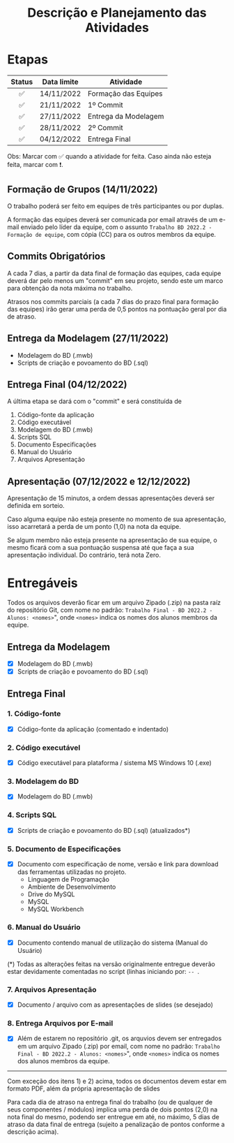 <div align="center">
    <h1>Descrição e Planejamento das Atividades</h1>
</div>

# Etapas

| Status | Data limite | Atividade            |
| :----: | ----------- | -------------------- |
|   ✅   | 14/11/2022  | Formação das Equipes |
|   ✅   | 21/11/2022  | 1º Commit            |
|   ✅   | 27/11/2022  | Entrega da Modelagem |
|   ✅   | 28/11/2022  | 2º Commit            |
|   ✅   | 04/12/2022  | Entrega Final        |

Obs: Marcar com ✅ quando a atividade for feita. Caso ainda não esteja feita, marcar com ❗.

## Formação de Grupos (14/11/2022)

O trabalho poderá ser feito em equipes de três participantes ou por duplas.

A formação das equipes deverá ser comunicada por email através de um e-mail enviado pelo líder da equipe, com o assunto `Trabalho BD 2022.2 - Formação de equipe`, com cópia (CC) para os outros membros da equipe.

## Commits Obrigatórios

A cada 7 dias, a partir da data final de formação das equipes, cada equipe deverá dar pelo menos um "commit" em seu projeto, sendo este um marco para obtenção da nota máxima no trabalho.

Atrasos nos commits parciais (a cada 7 dias do prazo final para formação das equipes) irão gerar uma perda de 0,5 pontos na pontuação geral por dia de atraso.

## Entrega da Modelagem (27/11/2022)

- Modelagem do BD (.mwb)
- Scripts de criação e povoamento do BD (.sql)

## Entrega Final (04/12/2022)

A última etapa se dará com o "commit" e será constituída de

1.  Código-fonte da aplicação
2.  Código executável
3.  Modelagem do BD (.mwb)
4.  Scripts SQL
5.  Documento Especificações
6.  Manual do Usuário
7.  Arquivos Apresentação

## Apresentação (07/12/2022 e 12/12/2022)

Apresentação de 15 minutos, a ordem dessas apresentações deverá ser definida em sorteio.

Caso alguma equipe não esteja presente no momento de sua apresentação, isso acarretará a perda de um ponto (1,0) na nota da equipe.

Se algum membro não esteja presente na apresentação de sua equipe, o mesmo ficará com a sua pontuação suspensa até que faça a sua apresentação individual. Do contrário, terá nota Zero.

# Entregáveis

Todos os arquivos deverão ficar em um arquivo Zipado (.zip) na pasta raíz do repositório Git, com nome no padrão: `Trabalho Final - BD 2022.2 - Alunos: <nomes>`", onde `<nomes>` indica os nomes dos alunos membros da equipe.

## Entrega da Modelagem

- [x] Modelagem do BD (.mwb)
- [x] Scripts de criação e povoamento do BD (.sql)

## Entrega Final

### 1. Código-fonte

- [x] Código-fonte da aplicação (comentado e indentado)

### 2. Código executável

- [x] Código executável para plataforma / sistema MS Windows 10 (.exe)

### 3. Modelagem do BD

- [x] Modelagem do BD (.mwb)

### 4. Scripts SQL

- [x] Scripts de criação e povoamento do BD (.sql) (atualizados\*)

### 5. Documento de Especificações

- [x] Documento com especificação de nome, versão e link para download das ferramentas utilizadas no projeto.
  - Linguagem de Programação
  - Ambiente de Desenvolvimento
  - Drive do MySQL
  - MySQL
  - MySQL Workbench

### 6. Manual do Usuário

- [x] Documento contendo manual de utilização do sistema (Manual do Usuário)

(\*) Todas as alterações feitas na versão originalmente entregue deverão estar devidamente comentadas no script (linhas iniciando por: `-- `.

### 7. Arquivos Apresentação

- [x] Documento / arquivo com as apresentações de slides (se desejado)

### 8. Entrega Arquivos por E-mail

- [x] Além de estarem no repositório .git, os arquvios devem ser entregados em um arquivo Zipado (.zip) por email, com nome no padrão: `Trabalho Final - BD 2022.2 - Alunos: <nomes>`", onde `<nomes>` indica os nomes dos alunos membros da equipe.

---

Com exceção dos itens 1) e 2) acima, todos os documentos devem estar em formato PDF, além da própria apresentação de slides

Para cada dia de atraso na entrega final do trabalho (ou de qualquer de seus componentes / módulos) implica uma perda de dois pontos (2,0) na nota final do mesmo, podendo ser entregue em até, no máximo, 5 dias de atraso da data final de entrega (sujeito a penalização de pontos conforme
a descrição acima).
